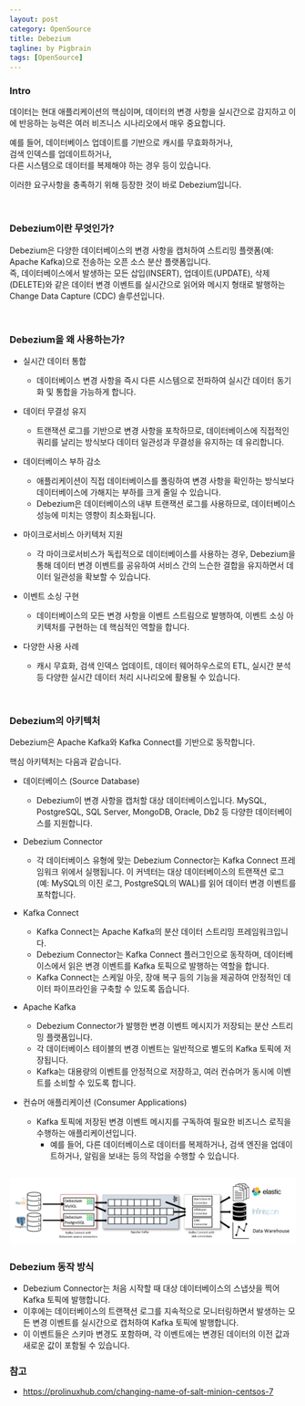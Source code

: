```yaml
---
layout: post
category: OpenSource    
title: Debezium
tagline: by Pigbrain  
tags: [OpenSource]  
---
```


<!--more-->


### Intro
데이터는 현대 애플리케이션의 핵심이며, 데이터의 변경 사항을 실시간으로 감지하고 이에 반응하는 능력은 여러 비즈니스 시나리오에서 매우 중요합니다.  

예를 들어, 데이터베이스 업데이트를 기반으로 캐시를 무효화하거나,   
검색 인덱스를 업데이트하거나,   
다른 시스템으로 데이터를 복제해야 하는 경우 등이 있습니다. 
  
이러한 요구사항을 충족하기 위해 등장한 것이 바로 Debezium입니다.
  
<br>

### Debezium이란 무엇인가?
Debezium은 다양한 데이터베이스의 변경 사항을 캡처하여 스트리밍 플랫폼(예: Apache Kafka)으로 전송하는 오픈 소스 분산 플랫폼입니다.  
즉, 데이터베이스에서 발생하는 모든 삽입(INSERT), 업데이트(UPDATE), 삭제(DELETE)와 같은 데이터 변경 이벤트를 실시간으로 읽어와 메시지 형태로 발행하는 Change Data Capture (CDC) 솔루션입니다.  

<br>

### Debezium을 왜 사용하는가?
* 실시간 데이터 통합
  * 데이터베이스 변경 사항을 즉시 다른 시스템으로 전파하여 실시간 데이터 동기화 및 통합을 가능하게 합니다.
  
* 데이터 무결성 유지
  * 트랜잭션 로그를 기반으로 변경 사항을 포착하므로, 데이터베이스에 직접적인 쿼리를 날리는 방식보다 데이터 일관성과 무결성을 유지하는 데 유리합니다.
  
* 데이터베이스 부하 감소
  * 애플리케이션이 직접 데이터베이스를 폴링하여 변경 사항을 확인하는 방식보다 데이터베이스에 가해지는 부하를 크게 줄일 수 있습니다. 
  * Debezium은 데이터베이스의 내부 트랜잭션 로그를 사용하므로, 데이터베이스   성능에 미치는 영향이 최소화됩니다.
  
* 마이크로서비스 아키텍처 지원
  * 각 마이크로서비스가 독립적으로 데이터베이스를 사용하는 경우, Debezium을 통해 데이터 변경 이벤트를 공유하여 서비스 간의 느슨한 결합을 유지하면서 데이터 일관성을 확보할 수 있습니다.
  
* 이벤트 소싱 구현
  * 데이터베이스의 모든 변경 사항을 이벤트 스트림으로 발행하여, 이벤트 소싱 아키텍처를 구현하는 데 핵심적인 역할을 합니다.
  
* 다양한 사용 사례 
  * 캐시 무효화, 검색 인덱스 업데이트, 데이터 웨어하우스로의 ETL, 실시간 분석 등 다양한 실시간 데이터 처리 시나리오에 활용될 수 있습니다.

<br>
  

### Debezium의 아키텍처
Debezium은 Apache Kafka와 Kafka Connect를 기반으로 동작합니다.   
  
핵심 아키텍처는 다음과 같습니다.
  
* 데이터베이스 (Source Database)
  * Debezium이 변경 사항을 캡처할 대상 데이터베이스입니다. MySQL, PostgreSQL, SQL Server, MongoDB, Oracle, Db2 등 다양한 데이터베이스를 지원합니다.  

* Debezium Connector 
  * 각 데이터베이스 유형에 맞는 Debezium Connector는 Kafka Connect 프레임워크 위에서 실행됩니다. 이 커넥터는 대상 데이터베이스의 트랜잭션 로그(예: MySQL의 이진 로그, PostgreSQL의 WAL)를 읽어 데이터 변경 이벤트를 포착합니다.

* Kafka Connect
  * Kafka Connect는 Apache Kafka의 분산 데이터 스트리밍 프레임워크입니다.  
  * Debezium Connector는 Kafka Connect 플러그인으로 동작하며, 데이터베이스에서 읽은 변경 이벤트를 Kafka 토픽으로 발행하는 역할을 합니다. 
  * Kafka Connect는 스케일 아웃, 장애 복구 등의 기능을 제공하여 안정적인 데이터 파이프라인을 구축할 수 있도록 돕습니다.  

* Apache Kafka
  * Debezium Connector가 발행한 변경 이벤트 메시지가 저장되는 분산 스트리밍 플랫폼입니다.  
  * 각 데이터베이스 테이블의 변경 이벤트는 일반적으로 별도의 Kafka 토픽에 저장됩니다.  
  * Kafka는 대용량의 이벤트를 안정적으로 저장하고, 여러 컨슈머가 동시에 이벤트를 소비할 수 있도록 합니다.

* 컨슈머 애플리케이션 (Consumer Applications)
  * Kafka 토픽에 저장된 변경 이벤트 메시지를 구독하여 필요한 비즈니스 로직을 수행하는 애플리케이션입니다. 
    * 예를 들어, 다른 데이터베이스로 데이터를 복제하거나, 검색 엔진을 업데이트하거나, 알림을 보내는 등의 작업을 수행할 수 있습니다.

<br>


<img src="/assets/themes/Snail/img/OpenSource/Debezium/Introduce/debezium-architecture.png" alt="">    
  

<br>

### Debezium 동작 방식 
* Debezium Connector는 처음 시작할 때 대상 데이터베이스의 스냅샷을 찍어 Kafka 토픽에 발행합니다.  
* 이후에는 데이터베이스의 트랜잭션 로그를 지속적으로 모니터링하면서 발생하는 모든 변경 이벤트를 실시간으로 캡처하여 Kafka 토픽에 발행합니다.  
* 이 이벤트들은 스키마 변경도 포함하며, 각 이벤트에는 변경된 데이터의 이전 값과 새로운 값이 포함될 수 있습니다.


### 참고  
* https://prolinuxhub.com/changing-name-of-salt-minion-centsos-7
